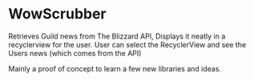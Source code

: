 # WowScrubber
Retrieves Guild news from The Blizzard API,
Displays it neatly in a recyclerview for the user.
User can select the RecyclerView and see the Users news (which comes from the API)

Mainly a proof of concept to learn a few new libraries and ideas.
